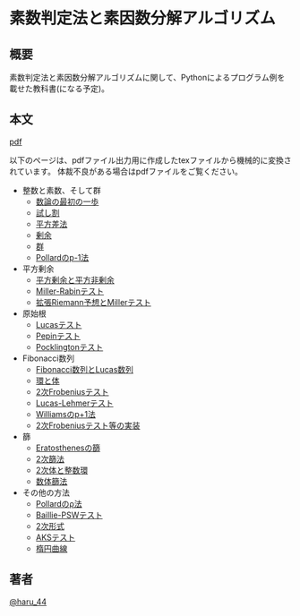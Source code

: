 # 素数判定法と素因数分解アルゴリズム

## 概要

素数判定法と素因数分解アルゴリズムに関して、Pythonによるプログラム例を載せた教科書(になる予定)。

## 本文
[pdf](https://github.com/haru-44/prime_text/releases/latest/download/main.pdf)

以下のページは、pdfファイル出力用に作成したtexファイルから機械的に変換されています。
体裁不良がある場合はpdfファイルをご覧ください。

* 整数と素数、そして群
  * [数論の最初の一歩](https://haru-44.github.io/prime_text/html/first_step.html)
  * [試し割](https://haru-44.github.io/prime_text/html/trial_division.html)
  * [平方差法](https://haru-44.github.io/prime_text/html/fermat_factorization.html)
  * [剰余](https://haru-44.github.io/prime_text/html/modulo.html)
  * [群](https://haru-44.github.io/prime_text/html/group.html)
  * [Pollardのp-1法](https://haru-44.github.io/prime_text/html/p_minus_1.html)
* 平方剰余
  * [平方剰余と平方非剰余](https://haru-44.github.io/prime_text/html/quadratic_residue.html)
  * [Miller-Rabinテスト](https://haru-44.github.io/prime_text/html/miller_rabin.html)
  * [拡張Riemann予想とMillerテスト](https://haru-44.github.io/prime_text/html/riemann_miller.html)
* 原始根
  * [Lucasテスト](https://haru-44.github.io/prime_text/html/lucas_test.html)
  * [Pepinテスト](https://haru-44.github.io/prime_text/html/pepin_test.html)
  * [Pocklingtonテスト](https://haru-44.github.io/prime_text/html/pocklington_test.html)
* Fibonacci数列
  * [Fibonacci数列とLucas数列](https://haru-44.github.io/prime_text/html/fibonacci.html)
  * [環と体](https://haru-44.github.io/prime_text/html/ring.html)
  * [2次Frobeniusテスト](https://haru-44.github.io/prime_text/html/quadratic_frobenius_primality_test.html)
  * [Lucas-Lehmerテスト](https://haru-44.github.io/prime_text/html/lucas_lehmer_primality_test.html)
  * [Williamsのp+1法](https://haru-44.github.io/prime_text/html/p_plus_1.html)
  * [2次Frobeniusテスト等の実装](https://haru-44.github.io/prime_text/html/implementation_frobenius_test.html)
* 篩
  * [Eratosthenesの篩](https://haru-44.github.io/prime_text/html/sieve.html)
  * [2次篩法](https://haru-44.github.io/prime_text/html/quadratic_sieve_algorithm.html)
  * [2次体と整数環](https://haru-44.github.io/prime_text/html/ring_of_integer.html)
  * [数体篩法](https://haru-44.github.io/prime_text/html/number_field_sieve.html)
* その他の方法
  * [Pollardのρ法](https://haru-44.github.io/prime_text/html/rho_method.html)
  * [Baillie-PSWテスト](https://haru-44.github.io/prime_text/html/baillie_psw_test.html)
  * [2次形式](https://haru-44.github.io/prime_text/html/quadratic_form.html)
  * [AKSテスト](https://haru-44.github.io/prime_text/html/aks_test.html)
  * [楕円曲線](https://haru-44.github.io/prime_text/html/elliptic_curve.html)

## 著者

[@haru_44](https://twitter.com/haru_44)
